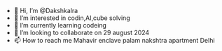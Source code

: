 - 👋 Hi, I’m @Dakshkalra
- 👀 I’m interested in codin,AI,cube solving
- 🌱 I’m currently learning codeing
- 💞️ I’m looking to collaborate on 29 august 2024
- 📫 How to reach me Mahavir enclave palam nakshtra apartment Delhi 

<!---
Dakshkalra/Dakshkalra is a ✨ special ✨ repository because its `README.md` (this file) appears on your GitHub profile.
You can click the Preview link to take a look at your changes.
-
